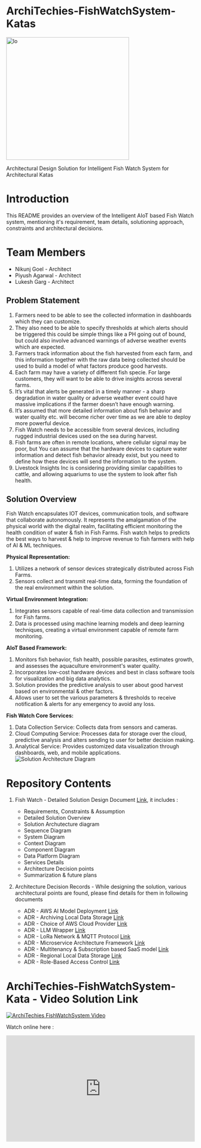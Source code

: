 
# ArchiTechies-FishWatchSystem-Katas
<img width="328" alt="lo" src="https://github.com/gnikunj/ArchiTechies---FishWatchSystem---Katas/assets/16604629/a7f8ce3a-694e-46b9-8925-f69c06dbcfa1">

Architectural Design Solution for Intelligent Fish Watch System for Architectural Katas

# Introduction
This README provides an overview of the Intelligent AIoT based Fish Watch system, mentioning it's requirement, team details, solutioning approach, constraints and architectural decisions.

# Team Members
 - Nikunj Goel - Architect
 - Piyush Agarwal - Architect
 - Lukesh Garg - Architect

## Problem Statement
1. Farmers need to be able to see the collected information in dashboards which they can customize.
2. They also need to be able to specify thresholds at which alerts should be triggered this could be simple things like a PH going out of bound, but could also involve advanced warnings of adverse weather events which are expected.
3. Farmers track information about the fish harvested from each farm, and this information together with the raw data being collected should be used to build a model of what factors produce good harvests.
4. Each farm may have a variety of different fish specie. For large customers, they will want to be able to drive insights across several farms.
5. It’s vital that alerts be generated in a timely manner - a sharp degradation in water quality or adverse weather event could have massive implications if the farmer doesn’t have enough warning.
6. It’s assumed that more detailed information about fish behavior and water quality etc. will become richer over time as we are able to deploy more powerful device.
7. Fish Watch needs to be accessible from several devices, including rugged industrial devices used on the sea during harvest.
8. Fish farms are often in remote locations, where cellular signal may be poor, but You can assume that the hardware devices to capture water information and detect fish behavior already exist, but you need to define how these devices will send the information to the system.
9. Livestock Insights Inc is considering providing similar capabilities to cattle, and allowing aquariums to use the system to look after fish health.

## Solution Overview
Fish Watch encapsulates IOT devices, communication tools, and software that collaborate autonomously. It represents the amalgamation of the physical world with the digital realm, facilitating efficient monitoring the health condition of water & fish in Fish Farms. Fish watch helps to predicts the best ways to harvest & help to improve revenue to fish farmers with help of AI & ML techniques.

**Physical Representation:**
1. Utilizes a network of sensor devices strategically distributed across Fish Farms.
2. Sensors collect and transmit real-time data, forming the foundation of the real environment within the solution.

**Virtual Environment Integration:**
1. Integrates sensors capable of real-time data collection and transmission for Fish farms.
2. Data is processed using machine learning models and deep learning techniques, creating a virtual environment capable of remote farm monitoring.

**AIoT Based Framework:**
1. Monitors fish behavior, fish health, possible parasites, estimates growth, and assesses the aquaculture environment's water quality.
2. Incorporates low-cost hardware devices and best in class software tools for visualization and big data analytics.
3. Solution provides the predictive analysis to user about good harvest based on environmental & other factors.
4. Allows user to set the various parameters & thresholds to receive notification & alerts for any emergency to avoid any loss.

**Fish Watch Core Services:**
1. Data Collection Service: Collects data from sensors and cameras.
2. Cloud Computing Service: Processes data for storage over the cloud, predictive analysis and alters sending to user for better decision making.
3. Analytical Service: Provides customized data visualization through dashboards, web, and mobile applications.
   ![Solution Architecture Diagram](https://github.com/gnikunj/ArchiTechies---FishWatchSystem---Katas/assets/16604629/91f5e6aa-4770-4801-9c26-9e4a37802b3b)

# Repository Contents
1. Fish Watch - Detailed Solution Design Document [Link](https://github.com/gnikunj/ArchiTechies---FishWatchSystem---Katas/blob/main/ArchiTechies%20-%20Fish%20Watch%20Solution%20Design%20Document.pdf), it includes :
    - Requirements, Constraints & Assumption
    - Detailed Solution Overview
    - Solution Archutecture diagram
    - Sequence Diagram
    - System Diagram
    - Context Diagram
    - Component Diagram
    - Data Platform Diagram
    - Services Details
    - Architecture Decision points
    - Summarization & future plans

2. Architecture Decision Records - While designing the solution, various architectural points are found, please find details for them in following documents
    - ADR - AWS AI Model Deployment [Link](https://github.com/gnikunj/ArchiTechies---FishWatchSystem---Katas/blob/main/ADR/ADR%20-%20AWS%20AI%20Model%20Deployment.pdf)
    - ADR - Archiving Local Data Storage [Link](https://github.com/gnikunj/ArchiTechies---FishWatchSystem---Katas/blob/main/ADR/ADR%20-%20Archiving%20Local%20Data%20Storage.pdf)
    - ADR - Choice of AWS Cloud Provider [Link](https://github.com/gnikunj/ArchiTechies---FishWatchSystem---Katas/blob/main/ADR/ADR%20-%20Choice%20of%20AWS%20Cloud%20Provider.pdf)
    - ADR - LLM Wrapper [Link](https://github.com/gnikunj/ArchiTechies---FishWatchSystem---Katas/blob/main/ADR/ADR%20-%20LLM%20Wrapper.pdf)
    - ADR - LoRa Network & MQTT Protocol [Link](https://github.com/gnikunj/ArchiTechies---FishWatchSystem---Katas/blob/main/ADR/ADR%20-%20LoRa%20Network%20%26%20MQTT%20%20Protocol.pdf)
    - ADR - Microservice Architecture Framework [Link](https://github.com/gnikunj/ArchiTechies---FishWatchSystem---Katas/blob/main/ADR/ADR%20-%20Microservice%20Architecture%20Framework.pdf)
    - ADR - Multitenancy & Subscription based SaaS model [Link](https://github.com/gnikunj/ArchiTechies---FishWatchSystem---Katas/blob/main/ADR/ADR%20-%20Multitenancy%20%26%20Subscription%20based%20SaaS%20model.pdf)
    - ADR - Regional Local Data Storage [Link](https://github.com/gnikunj/ArchiTechies---FishWatchSystem---Katas/blob/main/ADR/ADR%20-%20Regional%20Local%20Data%20Storage.pdf)
    - ADR - Role-Based Access Control [Link](https://github.com/gnikunj/ArchiTechies---FishWatchSystem---Katas/blob/main/ADR/ADR%20-%20Role-Based%20Access%20Control.pdf)


# ArchiTechies-FishWatchSystem-Kata - Video Solution Link
[![ArchiTechies FishWatchSystem Video](http://img.youtube.com/vi/VIDEO_ID/0.jpg)](https://www.youtube.com/watch?v=VIDEO_ID "ArchiTechies FishWatchSystem Video")

Watch online here :
<div style="padding:56.25% 0 0 0;position:relative;"><iframe src="
https://player.vimeo.com/video/934456612?badge=0&amp;autopause=0&amp;player_id=0&amp;app_id=58479"
frameborder="0" allow="autoplay; fullscreen; picture-in-picture; clipboard-write" style="position:absolute;top:0;left:0;width:100%;height:100%;" title="ArchiTechies_SopraSteria_Oreilly"></iframe></div><script src="https://player.vimeo.com/api/player.js">
 
</script>

